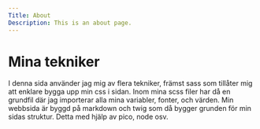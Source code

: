 ```yaml
---
Title: About
Description: This is an about page.
---
```


Mina tekniker
==========================
<div class="main">
    <p class="info">
        I denna sida använder jag mig av flera tekniker, främst sass som tillåter mig att enklare bygga upp min css i sidan. Inom mina scss filer har då en grundfil där jag importerar alla mina variabler, fonter, och värden. Min webbsida är byggd på markdown och twig som då bygger grunden för min sidas struktur. Detta med hjälp av pico, node osv.
    </p>
</div>